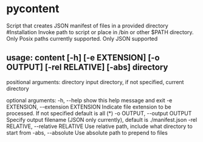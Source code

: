 # pycontent
Script that creates JSON manifest of files in a provided directory
#Installation
Invoke path to script or place in /bin or other $PATH directory. Only Posix paths currently supported. Only JSON supported


## usage: content [-h] [-e EXTENSION] [-o OUTPUT] [-rel RELATIVE] [-abs] directory

positional arguments:
  directory             input directory, if not specified, current directory

optional arguments:
  -h, --help            show this help message and exit
  -e EXTENSION, --extension EXTENSION
                        Indicate file extension to be processed. If not specified default is all (*)
  -o OUTPUT, --output OUTPUT
                        Specify output filename (JSON only currently), default is ./manifest.json
  -rel RELATIVE, --relative RELATIVE
                        Use relative path, include what directory to start from
  -abs, --absolute      Use absolute path to prepend to files

